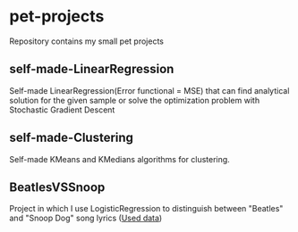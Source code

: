 # pet-projects
Repository contains my small pet projects  
  
  
## self-made-LinearRegression  
Self-made LinearRegression(Error functional = MSE) that can find analytical solution for the given sample or solve the optimization problem with Stochastic Gradient Descent  



## self-made-Clustering  
Self-made KMeans and KMedians algorithms for clustering.  
  
  
  
## BeatlesVSSnoop  
Project in which I use LogisticRegression to distinguish between "Beatles" and "Snoop Dog" song lyrics ([Used data](https://github.com/iad34/seminars/blob/master/materials/9sem_data.zip))

